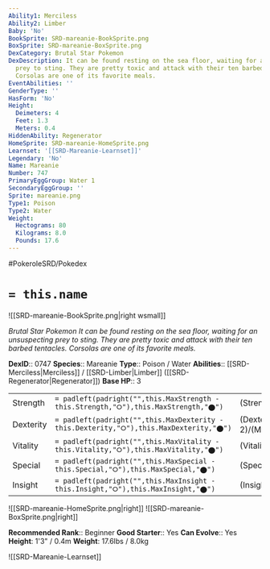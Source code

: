 ```yaml
---
Ability1: Merciless
Ability2: Limber
Baby: 'No'
BookSprite: SRD-mareanie-BookSprite.png
BoxSprite: SRD-mareanie-BoxSprite.png
DexCategory: Brutal Star Pokemon
DexDescription: It can be found resting on the sea floor, waiting for an unsuspecting
  prey to sting. They are pretty toxic and attack with their ten barbed tentacles.
  Corsolas are one of its favorite meals.
EventAbilities: ''
GenderType: ''
HasForm: 'No'
Height:
  Deimeters: 4
  Feet: 1.3
  Meters: 0.4
HiddenAbility: Regenerator
HomeSprite: SRD-mareanie-HomeSprite.png
Learnset: '[[SRD-Mareanie-Learnset]]'
Legendary: 'No'
Name: Mareanie
Number: 747
PrimaryEggGroup: Water 1
SecondaryEggGroup: ''
Sprite: mareanie.png
Type1: Poison
Type2: Water
Weight:
  Hectograms: 80
  Kilograms: 8.0
  Pounds: 17.6
---
```


#PokeroleSRD/Pokedex

# `= this.name`

![[SRD-mareanie-BookSprite.png|right wsmall]]

*Brutal Star Pokemon*
*It can be found resting on the sea floor, waiting for an unsuspecting prey to sting. They are pretty toxic and attack with their ten barbed tentacles. Corsolas are one of its favorite meals.*

**DexID**:: 0747
**Species**:: Mareanie
**Type**:: Poison / Water
**Abilities**:: [[SRD-Merciless|Merciless]] / [[SRD-Limber|Limber]] ([[SRD-Regenerator|Regenerator]])
**Base HP**:: 3

|           |                                                                                        |                                          |
| --------- | -------------------------------------------------------------------------------------- | ---------------------------------------- |
| Strength  | `= padleft(padright("",this.MaxStrength - this.Strength,"⭘"),this.MaxStrength,"⬤")`    | (Strength::2)/(MaxStrength::4)   |
| Dexterity | `= padleft(padright("",this.MaxDexterity - this.Dexterity,"⭘"),this.MaxDexterity,"⬤")` | (Dexterity:: 2)/(MaxDexterity::4) |
| Vitality  | `= padleft(padright("",this.MaxVitality - this.Vitality,"⭘"),this.MaxVitality,"⬤")`    | (Vitality::2)/(MaxVitality::4)   |
| Special   | `= padleft(padright("",this.MaxSpecial - this.Special,"⭘"),this.MaxSpecial,"⬤")`       | (Special::1)/(MaxSpecial::3)     |
| Insight   | `= padleft(padright("",this.MaxInsight - this.Insight,"⭘"),this.MaxInsight,"⬤")`       | (Insight::2)/(MaxInsight::4)     |

![[SRD-mareanie-HomeSprite.png|right]]
![[SRD-mareanie-BoxSprite.png|right]]

**Recommended Rank**:: Beginner
**Good Starter**:: Yes
**Can Evolve**:: Yes
**Height**: 1'3" / 0.4m
**Weight**: 17.6lbs / 8.0kg

![[SRD-Mareanie-Learnset]]